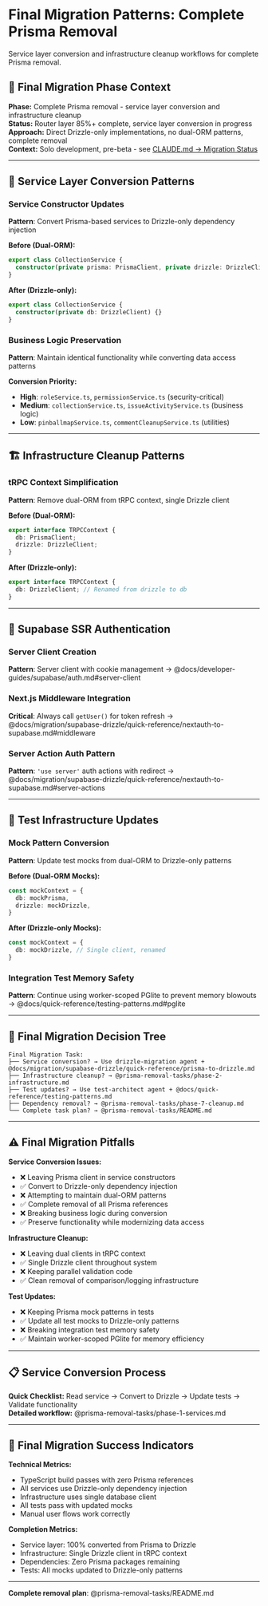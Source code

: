 # Final Migration Patterns: Complete Prisma Removal

Service layer conversion and infrastructure cleanup workflows for complete Prisma removal.

## 🎯 Final Migration Phase Context

**Phase:** Complete Prisma removal - service layer conversion and infrastructure cleanup  
**Status:** Router layer 85%+ complete, service layer conversion in progress  
**Approach:** Direct Drizzle-only implementations, no dual-ORM patterns, complete removal  
**Context:** Solo development, pre-beta - see [CLAUDE.md → Migration Status](../../CLAUDE.md#🚨-migration-status-final-prisma-removal-phase-🚨)

---

## 🔧 Service Layer Conversion Patterns

### Service Constructor Updates

**Pattern**: Convert Prisma-based services to Drizzle-only dependency injection

**Before (Dual-ORM):**
```typescript
export class CollectionService {
  constructor(private prisma: PrismaClient, private drizzle: DrizzleClient) {}
}
```

**After (Drizzle-only):**
```typescript
export class CollectionService {
  constructor(private db: DrizzleClient) {}
}
```

### Business Logic Preservation

**Pattern**: Maintain identical functionality while converting data access patterns

**Conversion Priority:**
- **High**: `roleService.ts`, `permissionService.ts` (security-critical)
- **Medium**: `collectionService.ts`, `issueActivityService.ts` (business logic)
- **Low**: `pinballmapService.ts`, `commentCleanupService.ts` (utilities)

---

## 🏗️ Infrastructure Cleanup Patterns

### tRPC Context Simplification

**Pattern**: Remove dual-ORM from tRPC context, single Drizzle client

**Before (Dual-ORM):**
```typescript
export interface TRPCContext {
  db: PrismaClient;
  drizzle: DrizzleClient;
}
```

**After (Drizzle-only):**
```typescript
export interface TRPCContext {
  db: DrizzleClient; // Renamed from drizzle to db
}
```

---

## 🔐 Supabase SSR Authentication

### Server Client Creation

**Pattern**: Server client with cookie management → @docs/developer-guides/supabase/auth.md#server-client

### Next.js Middleware Integration

**Critical**: Always call `getUser()` for token refresh → @docs/migration/supabase-drizzle/quick-reference/nextauth-to-supabase.md#middleware

### Server Action Auth Pattern

**Pattern**: `'use server'` auth actions with redirect → @docs/migration/supabase-drizzle/quick-reference/nextauth-to-supabase.md#server-actions

---

## 🧪 Test Infrastructure Updates

### Mock Pattern Conversion

**Pattern**: Update test mocks from dual-ORM to Drizzle-only patterns

**Before (Dual-ORM Mocks):**
```typescript
const mockContext = {
  db: mockPrisma,
  drizzle: mockDrizzle,
}
```

**After (Drizzle-only Mocks):**
```typescript
const mockContext = {
  db: mockDrizzle, // Single client, renamed
}
```

### Integration Test Memory Safety

**Pattern**: Continue using worker-scoped PGlite to prevent memory blowouts → @docs/quick-reference/testing-patterns.md#pglite

---

## 🚦 Final Migration Decision Tree

```
Final Migration Task:
├── Service conversion? → Use drizzle-migration agent + @docs/migration/supabase-drizzle/quick-reference/prisma-to-drizzle.md
├── Infrastructure cleanup? → @prisma-removal-tasks/phase-2-infrastructure.md
├── Test updates? → Use test-architect agent + @docs/quick-reference/testing-patterns.md
├── Dependency removal? → @prisma-removal-tasks/phase-7-cleanup.md
└── Complete task plan? → @prisma-removal-tasks/README.md
```

---

## ⚠️ Final Migration Pitfalls

**Service Conversion Issues:**

- ❌ Leaving Prisma client in service constructors
- ✅ Convert to Drizzle-only dependency injection
- ❌ Attempting to maintain dual-ORM patterns
- ✅ Complete removal of all Prisma references
- ❌ Breaking business logic during conversion
- ✅ Preserve functionality while modernizing data access

**Infrastructure Cleanup:**

- ❌ Leaving dual clients in tRPC context
- ✅ Single Drizzle client throughout system
- ❌ Keeping parallel validation code
- ✅ Clean removal of comparison/logging infrastructure

**Test Updates:**

- ❌ Keeping Prisma mock patterns in tests
- ✅ Update all test mocks to Drizzle-only patterns
- ❌ Breaking integration test memory safety
- ✅ Maintain worker-scoped PGlite for memory efficiency

---

## 📋 Service Conversion Process

**Quick Checklist:** Read service → Convert to Drizzle → Update tests → Validate functionality  
**Detailed workflow:** @prisma-removal-tasks/phase-1-services.md

---

## 🎯 Final Migration Success Indicators

**Technical Metrics:**

- TypeScript build passes with zero Prisma references
- All services use Drizzle-only dependency injection
- Infrastructure uses single database client
- All tests pass with updated mocks
- Manual user flows work correctly

**Completion Metrics:**

- Service layer: 100% converted from Prisma to Drizzle
- Infrastructure: Single Drizzle client in tRPC context
- Dependencies: Zero Prisma packages remaining
- Tests: All mocks updated to Drizzle-only patterns

---

**Complete removal plan**: @prisma-removal-tasks/README.md

